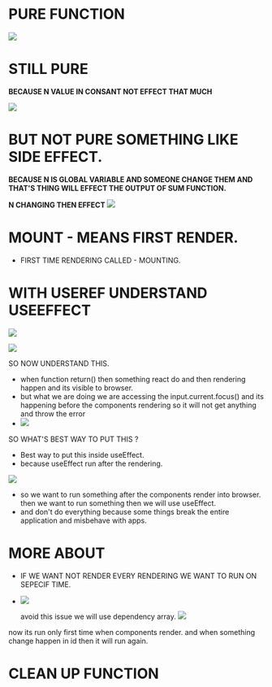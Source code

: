 # PURE FUNCTION

![](https://i.imgur.com/VUIx37w.png)


# STILL PURE

 **BECAUSE N VALUE IN CONSANT NOT EFFECT THAT MUCH**

![](https://i.imgur.com/z1Ao0rK.png)



# BUT NOT PURE SOMETHING LIKE SIDE EFFECT.

**BECAUSE N IS GLOBAL VARIABLE AND SOMEONE CHANGE THEM AND THAT'S THING WILL EFFECT THE OUTPUT OF SUM FUNCTION.**

**N CHANGING  THEN EFFECT**
![](https://i.imgur.com/dS68vVQ.png)



# MOUNT - MEANS FIRST RENDER.
 - FIRST TIME RENDERING CALLED - MOUNTING.


# WITH USEREF UNDERSTAND USEEFFECT

![](https://i.imgur.com/ImIPOnY.png)


![](https://i.imgur.com/MRHbvyY.png)




SO NOW UNDERSTAND THIS.

- when function return() then something react do and then rendering happen and its visible to browser.
- but what we are doing we are accessing the input.current.focus() and its happening before the components rendering so it will not get anything and throw the error
- ![](https://i.imgur.com/iFEwB30.png)



SO WHAT'S BEST WAY TO PUT THIS ?
- Best way to put this inside useEffect.
- because useEffect run after the rendering.

![](https://i.imgur.com/cW3Haqg.png)


- so we want to run something after the components render into browser. then we want to run something then we will use useEffect.
- and don't do everything because some things break the entire application and misbehave with apps.


# MORE ABOUT 

- IF WE WANT NOT RENDER EVERY RENDERING WE WANT TO RUN ON SEPECIF TIME.
- ![](https://i.imgur.com/qqOZXMb.png)


	 avoid this issue we will use dependency array.
	 ![](https://i.imgur.com/nYXop4d.png)


now its run only first time when components render. and when something change happen in id then it will run again.


# CLEAN UP FUNCTION

